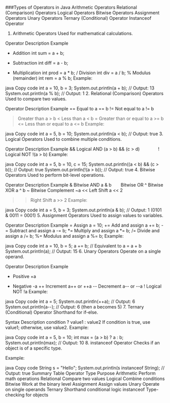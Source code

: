 ###Types of Operators in Java
Arithmetic Operators
Relational (Comparison) Operators
Logical Operators
Bitwise Operators
Assignment Operators
Unary Operators
Ternary (Conditional) Operator
Instanceof Operator
1. Arithmetic Operators
Used for mathematical calculations.

Operator	Description	Example
+	Addition	int sum = a + b;
-	Subtraction	int diff = a - b;
*	Multiplication	int prod = a * b;
/	Division	int div = a / b;
%	Modulus (remainder)	int rem = a % b;
Example:

java
Copy code
int a = 10, b = 3;
System.out.println(a + b);  // Output: 13
System.out.println(a % b);  // Output: 1
2. Relational (Comparison) Operators
Used to compare two values.

Operator	Description	Example
==	Equal to	a == b
!=	Not equal to	a != b
>	Greater than	a > b
<	Less than	a < b
>=	Greater than or equal to	a >= b
<=	Less than or equal to	a <= b
Example:

java
Copy code
int a = 5, b = 10;
System.out.println(a < b);  // Output: true
3. Logical Operators
Used to combine multiple conditions.

Operator	Description	Example
&&	Logical AND	(a > b) && (c > d)
`		`
!	Logical NOT	!(a > b)
Example:

java
Copy code
int a = 5, b = 10, c = 15;
System.out.println((a < b) && (c > b));  // Output: true
System.out.println(!(a > b));           // Output: true
4. Bitwise Operators
Used to perform bit-level operations.

Operator	Description	Example
&	Bitwise AND	a & b
`	`	Bitwise OR
^	Bitwise XOR	a ^ b
~	Bitwise Complement	~a
<<	Left Shift	a << 2
>>	Right Shift	a >> 2
Example:

java
Copy code
int a = 5, b = 3;
System.out.println(a & b);  // Output: 1 (0101 & 0011 = 0001)
5. Assignment Operators
Used to assign values to variables.

Operator	Description	Example
=	Assign	a = 10;
+=	Add and assign	a += b;
-=	Subtract and assign	a -= b;
*=	Multiply and assign	a *= b;
/=	Divide and assign	a /= b;
%=	Modulus and assign	a %= b;
Example:

java
Copy code
int a = 10, b = 5;
a += b;  // Equivalent to a = a + b
System.out.println(a);  // Output: 15
6. Unary Operators
Operate on a single operand.

Operator	Description	Example
+	Positive	+a
-	Negative	-a
++	Increment	a++ or ++a
--	Decrement	a-- or --a
!	Logical NOT	!a
Example:

java
Copy code
int a = 5;
System.out.println(++a);  // Output: 6
System.out.println(a--);  // Output: 6 (then a becomes 5)
7. Ternary (Conditional) Operator
Shorthand for if-else.

Syntax	Description
condition ? value1 : value2	If condition is true, use value1; otherwise, use value2.
Example:

java
Copy code
int a = 5, b = 10;
int max = (a > b) ? a : b;
System.out.println(max);  // Output: 10
8. instanceof Operator
Checks if an object is of a specific type.

Example:

java
Copy code
String s = "Hello";
System.out.println(s instanceof String);  // Output: true
Summary Table
Operator Type	Purpose
Arithmetic	Perform math operations
Relational	Compare two values
Logical	Combine conditions
Bitwise	Work at the binary level
Assignment	Assign values
Unary	Operate on single operands
Ternary	Shorthand conditional logic
instanceof	Type-checking for objects
